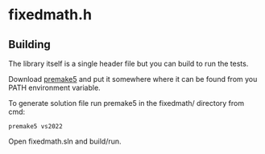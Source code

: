 # fixedmath.h

## Building

The library itself is a single header file but you can build to run the tests.

Download [premake5](https://premake.github.io/) and put it somewhere where it can be found from you PATH environment variable.

To generate solution file run premake5 in the fixedmath/ directory from cmd:

```
premake5 vs2022
```

Open fixedmath.sln and build/run.